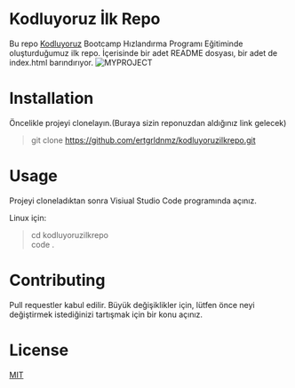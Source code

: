 # Kodluyoruz İlk Repo
Bu repo [Kodluyoruz](https://kodluyoruz.org/tr/kodluyoruz/)   Bootcamp Hızlandırma Programı Eğitiminde oluşturduğumuz ilk repo. İçerisinde bir adet README dosyası, bir adet de index.html barındırıyor. 
![MYPROJECT](D:\Patikadev_repo\resmi.jpg)

# Installation
Öncelikle projeyi clonelayın.(Buraya sizin reponuzdan aldığınız link gelecek)



>git  clone   https://github.com/ertgrldnmz/kodluyoruzilkrepo.git

# Usage 
Projeyi cloneladıktan sonra Visiual Studio Code programında açınız.

Linux için:

>cd kodluyoruzilkrepo  
>code . 

# Contributing
Pull requestler kabul edilir. Büyük değişiklikler için, lütfen önce neyi değiştirmek istediğinizi tartışmak için bir konu açınız.

# License 
[MIT](https://choosealicense.com/licenses/mit/)